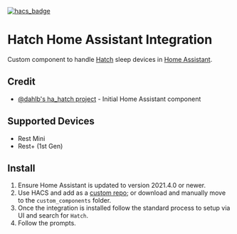 [![hacs_badge](https://img.shields.io/badge/HACS-Custom-41BDF5.svg?style=for-the-badge)](https://github.com/hacs/integration)
# Hatch Home Assistant Integration
Custom component to handle [Hatch](https://www.hatch.co) sleep devices in [Home Assistant](https://home-assistant.io).

## Credit
- [@dahlb's ha_hatch project](https://github.com/dahlb/ha_hatch) - Initial Home Assistant component

## Supported Devices
- Rest Mini
- Rest+ (1st Gen)

## Install
1. Ensure Home Assistant is updated to version 2021.4.0 or newer.
2. Use HACS and add as a [custom repo](https://hacs.xyz/docs/faq/custom_repositories); or download and manually move to the `custom_components` folder.
3. Once the integration is installed follow the standard process to setup via UI and search for `Hatch`.
4. Follow the prompts.
